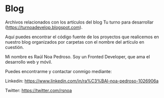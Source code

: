 # Blog
Archivos relacionados con los artículos del blog Tu turno para desarrollar (https://turnoadevelop.blogspot.com).

Aquí puedes encontrar el código fuente de los proyectos que realicemos en nuestro blog organizados por carpetas con el nombre del artículo en cuestión.

Mi nombre es Raúl Noa Pedroso. Soy un Fronted Developer, que ama el desarrollo web y móvil. 

Puedes encontrarme y contactar conmigo mediante:

Linkedin: https://www.linkedin.com/in/ra%C3%BAl-noa-pedroso-1026906a

Twitter: https://twitter.com/rsnoa
